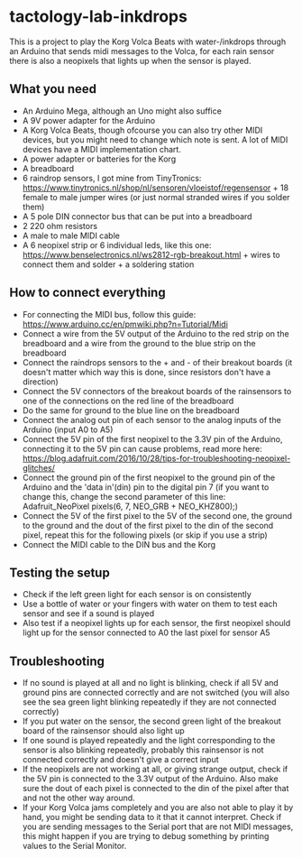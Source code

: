 # tactology-lab-inkdrops

This is a project to play the Korg Volca Beats with water-/inkdrops through an Arduino that sends midi messages to the Volca, for each rain sensor there is also a neopixels that lights up when the sensor is played.

## What you need

- An Arduino Mega, although an Uno might also suffice
- A 9V power adapter for the Arduino
- A Korg Volca Beats, though ofcourse you can also try other MIDI devices, but you might need to change which note is sent. A lot of MIDI devices have a MIDI implementation chart.
- A power adapter or batteries for the Korg
- A breadboard
- 6 raindrop sensors, I got mine from  TinyTronics: https://www.tinytronics.nl/shop/nl/sensoren/vloeistof/regensensor + 18 female to male jumper wires (or just normal stranded wires if you solder them)
- A 5 pole DIN connector bus that can be put into a breadboard
- 2 220 ohm resistors
- A male to male MIDI cable
- A 6 neopixel strip or 6 individual leds, like this one: https://www.benselectronics.nl/ws2812-rgb-breakout.html + wires to connect them and solder + a soldering station

## How to connect everything

- For connecting the MIDI bus, follow this guide: https://www.arduino.cc/en/pmwiki.php?n=Tutorial/Midi
- Connect a wire from the 5V output of the Arduino to the red strip on the breadboard and a wire from the ground to the blue strip on the breadboard
- Connect the raindrops sensors to the + and - of their breakout boards (it doesn't matter which way this is done, since resistors don't have a direction)
- Connect the 5V connectors of the breakout boards of the rainsensors to one of the connections on the red line of the breadboard
- Do the same for ground to the blue line on the breadboard
- Connect the analog out pin of each sensor to the analog inputs of the Arduino (input A0 to A5)
- Connect the 5V pin of the first neopixel to the 3.3V pin of the Arduino, connecting it to the 5V pin can cause problems, read more here: https://blog.adafruit.com/2016/10/28/tips-for-troubleshooting-neopixel-glitches/
- Connect the ground pin of the first neopixel to the ground pin of the Arduino and the 'data in'(din) pin to the digital pin 7 (if you want to change this, change the second parameter of this line: Adafruit_NeoPixel pixels(6, 7, NEO_GRB + NEO_KHZ800);)
- Connect the 5V of the first pixel to the 5V of the second one, the ground to the ground and the dout of the first pixel to the din of the second pixel, repeat this for the following pixels (or skip if you use a strip)
- Connect the MIDI cable to the DIN bus and the Korg

## Testing the setup
- Check if the left green light for each sensor is on  consistently
- Use a bottle of water or your fingers with water on them to test each sensor and see if a sound is played
- Also test if a neopixel lights up for each sensor, the first neopixel should light up for the sensor connected to A0 the last pixel for sensor A5

## Troubleshooting
- If no sound is played at all and no light is blinking, check if all 5V and ground pins are connected correctly and are not switched (you will also see the sea green light blinking repeatedly if they are not connected correctly)
- If you put water on the sensor, the second green light of the breakout board of the rainsensor should also light up
- If one sound is played repeatedly and the light corresponding to the sensor is also blinking repeatedly, probably this rainsensor is not connected correctly and doesn't give a correct input
- If the neopixels are not working at all, or giving strange output, check if the 5V pin is connected to the 3.3V output of the Arduino. Also make sure the dout of each pixel is connected to the din of the pixel after that and not the other way around.
- If your Korg Volca jams completely and you are also not able to play it by hand, you might be sending data to it that it cannot interpret. Check if you are sending messages to the Serial port that are not MIDI messages, this might happen if you are trying to debug something by printing values to the Serial Monitor.
